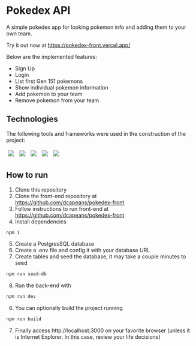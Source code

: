 # Pokedex API

A simple pokedex app for looking pokemon info and adding them to your own team.

Try it out now at https://pokedex-front.vercel.app/

Below are the implemented features:

- Sign Up
- Login
- List first Gen 151 pokemons
- Show individual pokemon information
- Add pokemon to your team
- Remove pokemon from your team

## Technologies
The following tools and frameworks were used in the construction of the project:<br>

<p>
  <img style='margin: 5px;' src='https://img.shields.io/badge/Node.js-339933?style=for-the-badge&logo=nodedotjs&logoColor=white'>
  <img style='margin: 5px;' src='https://img.shields.io/badge/TypeScript-007ACC?style=for-the-badge&logo=typescript&logoColor=white'>
  <img style='margin: 5px;' src='https://img.shields.io/badge/Express.js-000000?style=for-the-badge&logo=express&logoColor=white'>
  <img style='margin: 5px;' src='https://img.shields.io/badge/PostgreSQL-316192?style=for-the-badge&logo=postgresql&logoColor=white'>
  <img style='margin: 5px;' src='https://img.shields.io/badge/Jest-C21325?style=for-the-badge&logo=jest&logoColor=white'>
</p>

## How to run

1. Clone this repository
2. Clone the front-end repository at https://github.com/dcapeans/pokedex-front
3. Follow instructions to run front-end at https://github.com/dcapeans/pokedex-front
4. Install dependencies
```bash
npm i
```
5. Create a PostgresSQL database
6. Create a .env file and config it with your database URL
7. Create tables and seed the database, it may take a couple minutes to seed
```bash
npm run seed-db
```
8. Run the back-end with
```bash
npm run dev
```
6. You can optionally build the project running
```bash
npm run build
```
7. Finally access http://localhost:3000 on your favorite browser (unless it is Internet Explorer. In this case, review your life decisions)
